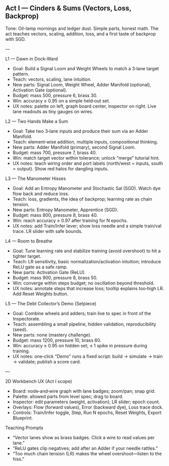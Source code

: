 ## Act I — Cinders & Sums (Vectors, Loss, Backprop)

Tone: Oil-lamp mornings and ledger dust. Simple parts, honest math. The act teaches vectors, scaling, addition, loss, and a first taste of backprop with SGD.

—

L1 — Dawn in Dock‑Ward
- Goal: Build a Signal Loom and Weight Wheels to match a 3‑lane target pattern.
- Teach: vectors, scaling, lane intuition.
- New parts: Signal Loom, Weight Wheel, Adder Manifold (optional), Activation Gate (optional).
- Budget: mass 500, pressure 6, brass 30.
- Win: accuracy ≥ 0.95 on a simple held‑out set.
- UX notes: palette on left, graph board center, inspector on right. Live lane readouts as tiny gauges on wires.

L2 — Two Hands Make a Sum
- Goal: Take two 3‑lane inputs and produce their sum via an Adder Manifold.
- Teach: element‑wise addition, multiple inputs, compositional thinking.
- New parts: Adder Manifold (primary), second Signal Loom.
- Budget: mass 700, pressure 7, brass 40.
- Win: match target vector within tolerance; unlock “merge” tutorial hint.
- UX notes: teach wiring order and port labels (north/west = inputs, south = output). Show red halos for dangling inputs.

L3 — The Manometer Hisses
- Goal: Add an Entropy Manometer and Stochastic Sal (SGD). Watch dye flow back and reduce loss.
- Teach: loss, gradients, the idea of backprop; learning rate as chain tension.
- New parts: Entropy Manometer, Apprentice (SGD).
- Budget: mass 800, pressure 8, brass 40.
- Win: reach accuracy ≥ 0.97 after training for N epochs.
- UX notes: add Train/Infer lever; show loss needle and a simple train/val trace. LR slider with safe bounds.

L4 — Room to Breathe
- Goal: Tune learning rate and stabilize training (avoid overshoot) to hit a tighter target.
- Teach: LR sensitivity, basic normalization/activation intuition; introduce ReLU gate as a safe ramp.
- New parts: Activation Gate (ReLU).
- Budget: mass 900, pressure 8, brass 50.
- Win: converge within steps budget; no oscillation beyond threshold.
- UX notes: annotate steps that increase loss; tooltip explains too‑high LR. Add Reset Weights button.

L5 — The Debt Collector’s Demo (Setpiece)
- Goal: Combine wheels and adders; train live to spec in front of the Inspectorate.
- Teach: assembling a small pipeline, hidden validation, reproducibility (seed).
- New parts: none (mastery challenge).
- Budget: mass 1200, pressure 10, brass 60.
- Win: accuracy ≥ 0.95 on hidden set; ≤ 1 spike in pressure during training.
- UX notes: one‑click “Demo” runs a fixed script: build → simulate → train → validate; publish a score card.

—

2D Workbench UX (Act I scope)
- Board: node‑and‑wire graph with lane badges; zoom/pan; snap grid.
- Palette: allowed parts from level spec; drag to board.
- Inspector: edit parameters (weight, activation); LR slider; epoch count.
- Overlays: Flow (forward values), Error (backward dye), Loss trace dock.
- Controls: Train/Infer toggle, Step, Run N epochs, Reset Weights, Export Blueprint.

Teaching Prompts
- “Vector lanes show as brass badges. Click a wire to read values per lane.”
- “ReLU gates clip negatives; add after an Adder if your needle rattles.”
- “Too much chain tension (LR) makes the wheel overshoot—listen to the hiss.”